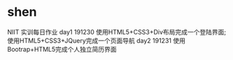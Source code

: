 # shen
NIIT 实训每日作业
day1 191230  使用HTML5+CSS3+Div布局完成一个登陆界面;使用HTML5+CSS3+JQuery完成一个页面导航
day2 191231  使用Bootrap+HTML5完成个人独立简历界面
